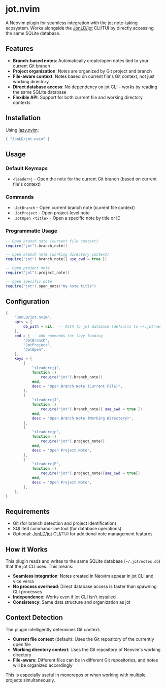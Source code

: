 # jot.nvim

A Neovim plugin for seamless integration with the jot note-taking ecosystem. Works alongside the [JonLD/jot](https://github.com/JonLD/jot) CLI/TUI by directly accessing the same SQLite database.

## Features

- **Branch-based notes**: Automatically create/open notes tied to your current Git branch
- **Project organization**: Notes are organized by Git project and branch
- **File-aware context**: Notes based on current file's Git context, not just working directory
- **Direct database access**: No dependency on jot CLI - works by reading the same SQLite database
- **Flexible API**: Support for both current file and working directory contexts

## Installation

Using [lazy.nvim](https://github.com/folke/lazy.nvim):

```lua
{ "JonLD/jot.nvim" }
```

## Usage

### Default Keymaps
- `<leader>j` - Open the note for the current Git branch (based on current file's context)

### Commands
- `:JotBranch` - Open current branch note (current file context)
- `:JotProject` - Open project-level note
- `:JotOpen <title>` - Open a specific note by title or ID

### Programmatic Usage
```lua
-- Open branch note (current file context)
require("jot").branch_note()

-- Open branch note (working directory context)
require("jot").branch_note({ use_cwd = true })

-- Open project note
require("jot").project_note()

-- Open specific note
require("jot").open_note("my note title")
```

## Configuration

```lua
{
    "JonLD/jot.nvim",
    opts = {
        db_path = nil,  -- Path to jot database (defaults to ~/.jot/notes.db)
    },
    cmd = { -- Add commands for lazy loading
        "JotBranch",
        "JotProject",
        "JotOpen",
    },
    keys = {
        {
            "<leader>jj",
            function ()
                require("jot").branch_note()
            end,
            desc = "Open Branch Note (Current File)",
        },
        {
            "<leader>jJ",
            function ()
                require("jot").branch_note({ use_cwd = true })
            end,
            desc = "Open Branch Note (Working Directory)",
        },
        {
            "<leader>jp",
            function ()
                require("jot").project_note()
            end,
            desc = "Open Project Note",
        },
        {
            "<leader>jP",
            function ()
                require("jot").project_note({use_cwd = true})
            end,
            desc = "Open Project Note",
        },
    },
}
```

## Requirements

- Git (for branch detection and project identification)
- SQLite3 command-line tool (for database operations)
- Optional: [JonLD/jot](https://github.com/JonLD/jot) CLI/TUI for additional note management features

## How it Works

This plugin reads and writes to the same SQLite database (`~/.jot/notes.db`) that the jot CLI uses. This means:

- **Seamless integration**: Notes created in Neovim appear in jot CLI and vice versa
- **No process overhead**: Direct database access is faster than spawning CLI processes
- **Independence**: Works even if jot CLI isn't installed
- **Consistency**: Same data structure and organization as jot

## Context Detection

The plugin intelligently determines Git context:

- **Current file context** (default): Uses the Git repository of the currently open file
- **Working directory context**: Uses the Git repository of Neovim's working directory
- **File-aware**: Different files can be in different Git repositories, and notes will be organized accordingly

This is especially useful in monorepos or when working with multiple projects simultaneously.
